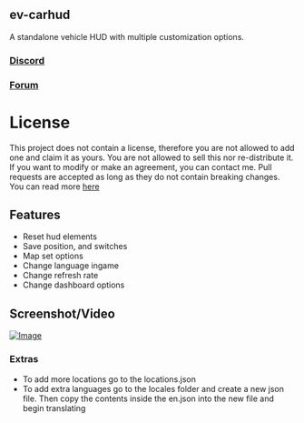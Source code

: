 ## ev-carhud
A standalone vehicle HUD with multiple customization options.

### [Discord](https://discord.com/invite/u4zk4tVTkG)
### [Forum](https://forum.cfx.re/t/ev-carhud-standalone-and-customizable-carhud/3536710)

# License
This project does not contain a license, therefore you are not allowed to add one and claim it as yours. You are not allowed to sell this nor re-distribute it. If you want to modify or make an agreement, you can contact me. Pull requests are accepted as long as they do not contain breaking changes. You can read more [here](https://opensource.stackexchange.com/questions/1720/what-can-i-assume-if-a-publicly-published-project-has-no-license) 

## Features
 - Reset hud elements
 - Save position, and switches
 - Map set options
 - Change language ingame
 - Change refresh rate
 - Change dashboard options

## Screenshot/Video
[![Image](https://i.imgur.com/1yrq1AY.png)](https://youtu.be/brZfcY4mgzA)

### Extras
- To add more locations go to the locations.json
- To add extra languages go to the locales folder and create a new json file. Then copy the contents inside the en.json into the new file and begin translating
